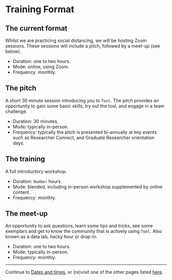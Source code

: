 # Training Format

## The current format

Whilst we are practicing social distancing, we will be hosting Zoom sessions. These sessions will include a pitch, followed by a meet-up (see below).

* Duration: one to two hours.
* Mode: online, using Zoom.
* Frequency: monthly.

## The pitch

A short 30 minute session introducing you to `Tool`. The pitch provides an opportunity to gain some basic skills, try out the tool, and engage in a team challenge.

* Duration: 30 minutes.
* Mode: typically in-person.
* Frequency: typically the pitch is presented bi-annually at key events such as Researcher Connect, and Graduate Researcher orientation days.

## The training

A full introductory workshop.

* Duration: `Number` hours.
* Mode: blended, including in-person workshop supplemented by online content.
* Frequency: monthly.

## The meet-up

An opportunity to ask questions, learn some tips and tricks, see some exemplars and get to know the community that is actively using `Tool`. Also known as a data lab, hacky hour or drop-in.

* Duration: one to two hours.
* Mode: typically in-person.
* Frequency: monthly.

---

Continue to [Dates and times](training-format/dates-and-times.md), or (re)visit one of the other pages listed [here](../SUMMARY.md).

